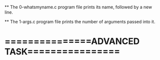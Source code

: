 ** The 0-whatsmyname.c program file prints its name, followed by a new line.

** The 1-args.c program file prints the number of arguments passed into it.


===============ADVANCED TASK================
============================================


